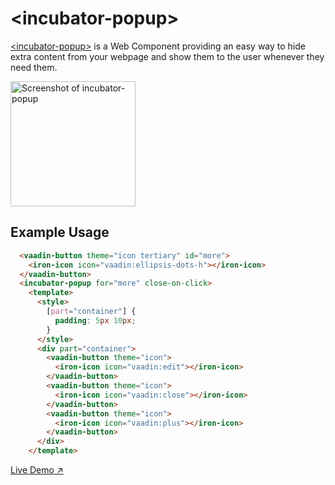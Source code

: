 # &lt;incubator-popup&gt;

[&lt;incubator-popup&gt;](https://vaadin.com/directory/component/vaadinincubator-popup) is a Web Component providing an easy way to hide extra content from your webpage and show them to the user whenever they need them.

[<img src="https://raw.githubusercontent.com/vaadin/incubator-popup/master/screenshot.png" width="200" alt="Screenshot of incubator-popup">](https://vaadin.com/components/incubator-popup)

## Example Usage

```html
  <vaadin-button theme="icon tertiary" id="more">
    <iron-icon icon="vaadin:ellipsis-dots-h"></iron-icon>
  </vaadin-button>
  <incubator-popup for="more" close-on-click>
    <template>
      <style>
        [part="container"] {
          padding: 5px 10px;
        }
      </style>
      <div part="container">
        <vaadin-button theme="icon">
          <iron-icon icon="vaadin:edit"></iron-icon>
        </vaadin-button>
        <vaadin-button theme="icon">
          <iron-icon icon="vaadin:close"></iron-icon>
        </vaadin-button>
        <vaadin-button theme="icon">
          <iron-icon icon="vaadin:plus"></iron-icon>
        </vaadin-button>
      </div>
    </template>
```

[Live Demo ↗](https://incubator.app.fi/incubator-popup-demo/)
